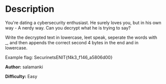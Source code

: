 # Description
You're dating a cybersecurity enthusiast. He surely loves you, but in his own way - A nerdy way. 
Can you decrypt what he is trying to say?

Write the decrypted text in lowercase, leet speak, seperate the words with _, and then appends the correct second 4 bytes in the end and in lowercase.

Example flag: SecurinetsENIT{f4k3_f146_a5806d00}

**Author:** salamanki

**Difficulty:** Easy
